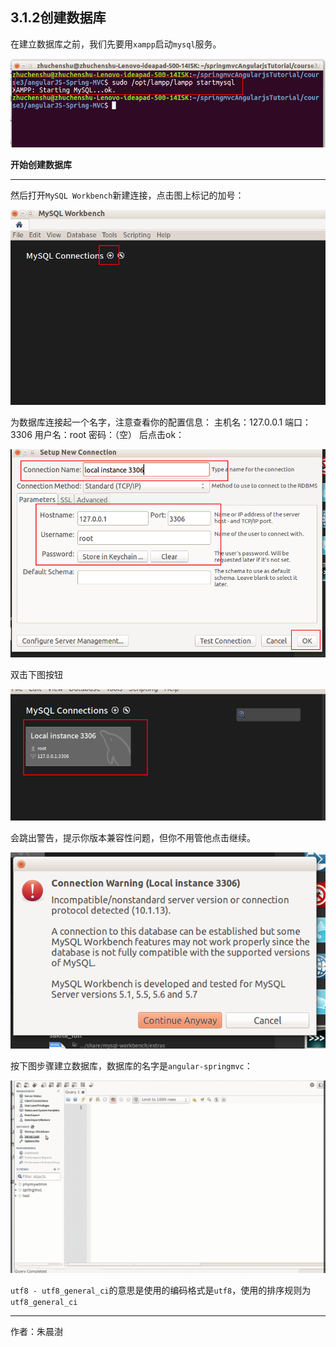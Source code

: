
## 3.1.2创建数据库

在建立数据库之前，我们先要用`xampp`启动`mysql`服务。

![](image/2017-10-28-21-39-02.png) 

**开始创建数据库**

---


然后打开`MySQL Workbench`新建连接，点击图上标记的加号：

![](image/2017-10-28-19-59-37.png) 

为数据库连接起一个名字，注意查看你的配置信息：
主机名：127.0.0.1
端口：3306
用户名：root
密码：（空）
后点击ok：

![](image/2017-10-28-20-00-05.png) 

双击下图按钮

![](image/2017-10-28-17-38-32.png) 

会跳出警告，提示你版本兼容性问题，但你不用管他点击继续。

![](image/2017-10-28-17-39-30.png) 

按下图步骤建立数据库，数据库的名字是`angular-springmvc`：

![](image/Peek2017-10-28-19-11.gif)

`utf8 - utf8_general_ci`的意思是使用的编码格式是`utf8`，使用的排序规则为`utf8_general_ci`

---

作者：朱晨澍